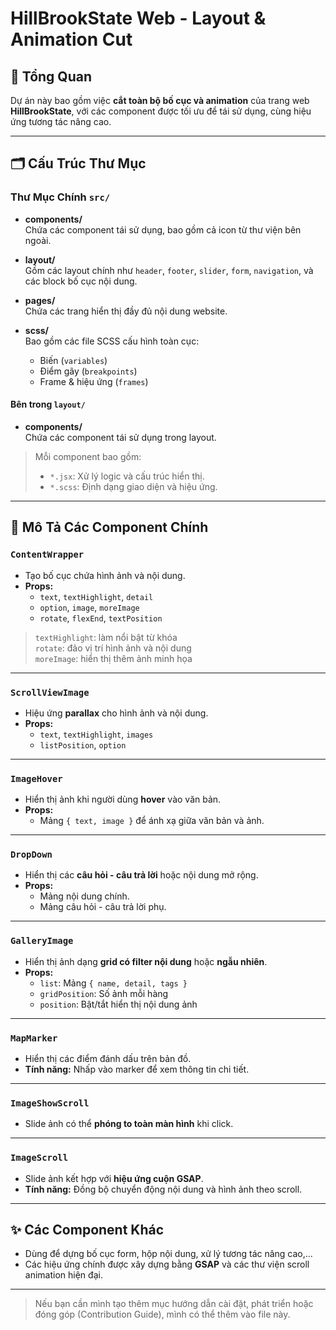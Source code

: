 # HillBrookState Web - Layout & Animation Cut

## 📌 Tổng Quan

Dự án này bao gồm việc **cắt toàn bộ bố cục và animation** của trang web **HillBrookState**, với các component được tối ưu để tái sử dụng, cùng hiệu ứng tương tác nâng cao.

---

## 🗂 Cấu Trúc Thư Mục

### Thư Mục Chính `src/`

- **components/**  
  Chứa các component tái sử dụng, bao gồm cả icon từ thư viện bên ngoài.

- **layout/**  
  Gồm các layout chính như `header`, `footer`, `slider`, `form`, `navigation`, và các block bố cục nội dung.

- **pages/**  
  Chứa các trang hiển thị đầy đủ nội dung website.

- **scss/**  
  Bao gồm các file SCSS cấu hình toàn cục:
  - Biến (`variables`)
  - Điểm gãy (`breakpoints`)
  - Frame & hiệu ứng (`frames`)

#### Bên trong `layout/`

- **components/**  
  Chứa các component tái sử dụng trong layout.

> Mỗi component bao gồm:
> - `*.jsx`: Xử lý logic và cấu trúc hiển thị.
> - `*.scss`: Định dạng giao diện và hiệu ứng.

---

## 🧩 Mô Tả Các Component Chính

### `ContentWrapper`
- Tạo bố cục chứa hình ảnh và nội dung.
- **Props:**
  - `text`, `textHighlight`, `detail`
  - `option`, `image`, `moreImage`
  - `rotate`, `flexEnd`, `textPosition`

> `textHighlight`: làm nổi bật từ khóa  
> `rotate`: đảo vị trí hình ảnh và nội dung  
> `moreImage`: hiển thị thêm ảnh minh họa  

---

### `ScrollViewImage`
- Hiệu ứng **parallax** cho hình ảnh và nội dung.
- **Props:**
  - `text`, `textHighlight`, `images`
  - `listPosition`, `option`

---

### `ImageHover`
- Hiển thị ảnh khi người dùng **hover** vào văn bản.
- **Props:**
  - Mảng `{ text, image }` để ánh xạ giữa văn bản và ảnh.

---

### `DropDown`
- Hiển thị các **câu hỏi - câu trả lời** hoặc nội dung mở rộng.
- **Props:**
  - Mảng nội dung chính.
  - Mảng câu hỏi - câu trả lời phụ.

---

### `GalleryImage`
- Hiển thị ảnh dạng **grid có filter nội dung** hoặc **ngẫu nhiên**.
- **Props:**
  - `list`: Mảng `{ name, detail, tags }`
  - `gridPosition`: Số ảnh mỗi hàng
  - `position`: Bật/tắt hiển thị nội dung ảnh

---

### `MapMarker`
- Hiển thị các điểm đánh dấu trên bản đồ.
- **Tính năng:** Nhấp vào marker để xem thông tin chi tiết.

---

### `ImageShowScroll`
- Slide ảnh có thể **phóng to toàn màn hình** khi click.

---

### `ImageScroll`
- Slide ảnh kết hợp với **hiệu ứng cuộn GSAP**.
- **Tính năng:** Đồng bộ chuyển động nội dung và hình ảnh theo scroll.

---

## ✨ Các Component Khác

- Dùng để dựng bố cục form, hộp nội dung, xử lý tương tác nâng cao,...
- Các hiệu ứng chính được xây dựng bằng **GSAP** và các thư viện scroll animation hiện đại.

---

> Nếu bạn cần mình tạo thêm mục hướng dẫn cài đặt, phát triển hoặc đóng góp (Contribution Guide), mình có thể thêm vào file này.
